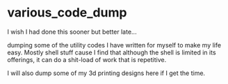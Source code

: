 # various_code_dump

I wish I had done this sooner but better late...

dumping some of the utility codes I have written for myself to make my life easy. 
Mostly shell stuff cause I find that although the shell is limited in its offerings, it can do a shit-load of work that is repetitive.

I will also dump some of my 3d printing designs here if I get the time.

